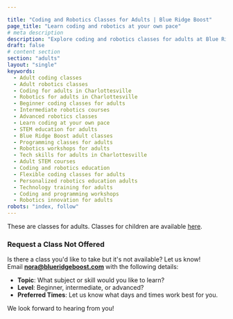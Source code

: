 ```yaml
---

title: "Coding and Robotics Classes for Adults | Blue Ridge Boost"
page_title: "Learn coding and robotics at your own pace"
# meta description
description: "Explore coding and robotics classes for adults at Blue Ridge Boost in Charlottesville, VA! Learn at your own pace with beginner, intermediate, and advanced levels. Request custom classes by emailing nora@blueridgeboost.com."
draft: false
# content section
section: "adults"
layout: "single"
keywords:
  - Adult coding classes
  - Adult robotics classes
  - Coding for adults in Charlottesville
  - Robotics for adults in Charlottesville
  - Beginner coding classes for adults
  - Intermediate robotics courses
  - Advanced robotics classes
  - Learn coding at your own pace
  - STEM education for adults
  - Blue Ridge Boost adult classes
  - Programming classes for adults
  - Robotics workshops for adults
  - Tech skills for adults in Charlottesville
  - Adult STEM courses
  - Coding and robotics education
  - Flexible coding classes for adults
  - Personalized robotics education adults
  - Technology training for adults
  - Coding and programming workshops
  - Robotics innovation for adults
robots: "index, follow"
---
```


These are classes for adults. Classes for children are available <a href="/classes">here</a>.

### Request a Class Not Offered

Is there a class you'd like to take but it's not available? Let us know!  
Email **nora@blueridgeboost.com** with the following details:

- **Topic**: What subject or skill would you like to learn?  
- **Level**: Beginner, intermediate, or advanced?  
- **Preferred Times**: Let us know what days and times work best for you.  

We look forward to hearing from you!

<div><script data-cfasync="false" type="text/javascript" src="https://app.ecwid.com/script.js?106136041&data_platform=code"
        charset="utf-8"></script><script type="text/javascript">
        xProductBrowser("views=grid(20,5) list(60) table(60)","categoryView=grid","id=my-store-106136041", 
        "defaultCategoryId=180055311");</script></div>